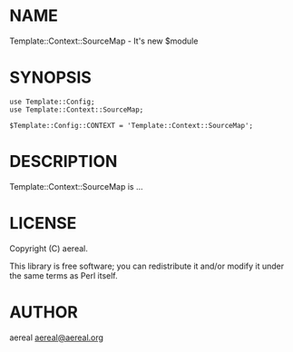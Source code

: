 # NAME

Template::Context::SourceMap - It's new $module

# SYNOPSIS

    use Template::Config;
    use Template::Context::SourceMap;

    $Template::Config::CONTEXT = 'Template::Context::SourceMap';

# DESCRIPTION

Template::Context::SourceMap is ...

# LICENSE

Copyright (C) aereal.

This library is free software; you can redistribute it and/or modify
it under the same terms as Perl itself.

# AUTHOR

aereal <aereal@aereal.org>
